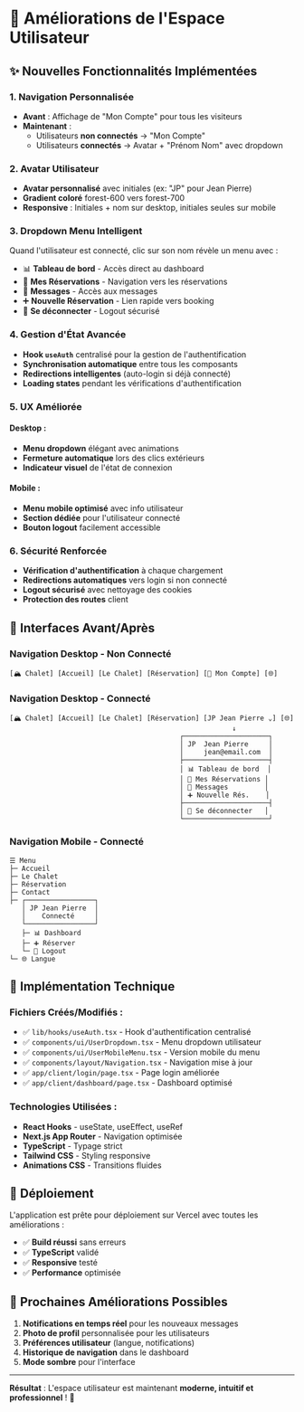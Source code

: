 # 🎉 Améliorations de l'Espace Utilisateur

## ✨ Nouvelles Fonctionnalités Implémentées

### 1. **Navigation Personnalisée**
- **Avant** : Affichage de "Mon Compte" pour tous les visiteurs
- **Maintenant** : 
  - Utilisateurs **non connectés** → "Mon Compte"
  - Utilisateurs **connectés** → Avatar + "Prénom Nom" avec dropdown

### 2. **Avatar Utilisateur**
- **Avatar personnalisé** avec initiales (ex: "JP" pour Jean Pierre)
- **Gradient coloré** forest-600 vers forest-700
- **Responsive** : Initiales + nom sur desktop, initiales seules sur mobile

### 3. **Dropdown Menu Intelligent** 
Quand l'utilisateur est connecté, clic sur son nom révèle un menu avec :
- 📊 **Tableau de bord** - Accès direct au dashboard
- 📅 **Mes Réservations** - Navigation vers les réservations
- 💬 **Messages** - Accès aux messages
- ➕ **Nouvelle Réservation** - Lien rapide vers booking
- 🚪 **Se déconnecter** - Logout sécurisé

### 4. **Gestion d'État Avancée**
- **Hook `useAuth`** centralisé pour la gestion de l'authentification
- **Synchronisation automatique** entre tous les composants
- **Redirections intelligentes** (auto-login si déjà connecté)
- **Loading states** pendant les vérifications d'authentification

### 5. **UX Améliorée**
#### Desktop :
- **Menu dropdown** élégant avec animations
- **Fermeture automatique** lors des clics extérieurs
- **Indicateur visuel** de l'état de connexion

#### Mobile :
- **Menu mobile optimisé** avec info utilisateur
- **Section dédiée** pour l'utilisateur connecté
- **Bouton logout** facilement accessible

### 6. **Sécurité Renforcée**
- **Vérification d'authentification** à chaque chargement
- **Redirections automatiques** vers login si non connecté
- **Logout sécurisé** avec nettoyage des cookies
- **Protection des routes** client

## 📱 Interfaces Avant/Après

### Navigation Desktop - Non Connecté
```
[🏔️ Chalet] [Accueil] [Le Chalet] [Réservation] [👤 Mon Compte] [🌐]
```

### Navigation Desktop - Connecté
```
[🏔️ Chalet] [Accueil] [Le Chalet] [Réservation] [JP Jean Pierre ⌄] [🌐]
                                                       ↓
                                          ┌─────────────────────┐
                                          │ JP  Jean Pierre     │
                                          │     jean@email.com  │
                                          ├─────────────────────┤
                                          │ 📊 Tableau de bord  │
                                          │ 📅 Mes Réservations │
                                          │ 💬 Messages         │
                                          │ ➕ Nouvelle Rés.    │
                                          ├─────────────────────┤
                                          │ 🚪 Se déconnecter   │
                                          └─────────────────────┘
```

### Navigation Mobile - Connecté
```
☰ Menu
├─ Accueil
├─ Le Chalet  
├─ Réservation
├─ Contact
├─ ┌─────────────────┐
   │ JP Jean Pierre  │
   │    Connecté     │
   └─────────────────┘
   ├─ 📊 Dashboard
   ├─ ➕ Réserver
   └─ 🚪 Logout
└─ 🌐 Langue
```

## 🔧 Implémentation Technique

### Fichiers Créés/Modifiés :
- ✅ `lib/hooks/useAuth.tsx` - Hook d'authentification centralisé
- ✅ `components/ui/UserDropdown.tsx` - Menu dropdown utilisateur
- ✅ `components/ui/UserMobileMenu.tsx` - Version mobile du menu
- ✅ `components/layout/Navigation.tsx` - Navigation mise à jour
- ✅ `app/client/login/page.tsx` - Page login améliorée
- ✅ `app/client/dashboard/page.tsx` - Dashboard optimisé

### Technologies Utilisées :
- **React Hooks** - useState, useEffect, useRef
- **Next.js App Router** - Navigation optimisée
- **TypeScript** - Typage strict
- **Tailwind CSS** - Styling responsive
- **Animations CSS** - Transitions fluides

## 🚀 Déploiement

L'application est prête pour déploiement sur Vercel avec toutes les améliorations :
- ✅ **Build réussi** sans erreurs
- ✅ **TypeScript** validé
- ✅ **Responsive** testé
- ✅ **Performance** optimisée

## 🎯 Prochaines Améliorations Possibles

1. **Notifications en temps réel** pour les nouveaux messages
2. **Photo de profil** personnalisée pour les utilisateurs
3. **Préférences utilisateur** (langue, notifications)
4. **Historique de navigation** dans le dashboard
5. **Mode sombre** pour l'interface

---

**Résultat** : L'espace utilisateur est maintenant **moderne, intuitif et professionnel** ! 🎊